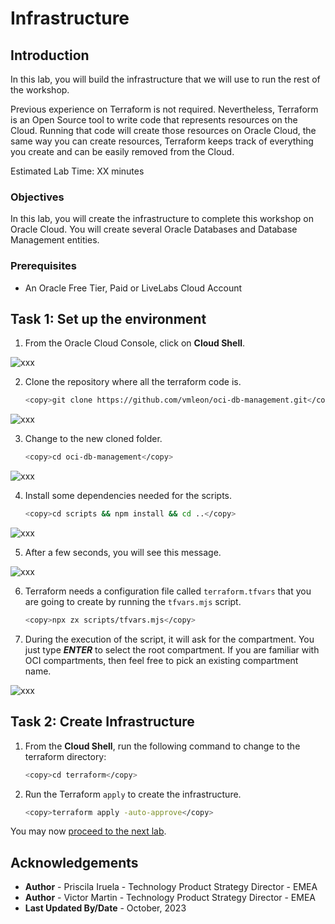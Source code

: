 # Infrastructure

## Introduction

In this lab, you will build the infrastructure that we will use to run the rest of the workshop.

Previous experience on Terraform is not required. Nevertheless, Terraform is an Open Source tool to write code that represents resources on the Cloud. Running that code will create those resources on Oracle Cloud, the same way you can create resources, Terraform keeps track of everything you create and can be easily removed from the Cloud.

Estimated Lab Time: XX minutes

### Objectives

In this lab, you will create the infrastructure to complete this workshop on Oracle Cloud. You will create several Oracle Databases and Database Management entities.

### Prerequisites

* An Oracle Free Tier, Paid or LiveLabs Cloud Account

## Task 1: Set up the environment

1. From the Oracle Cloud Console, click on **Cloud Shell**.

  ![xxx](images/xxx.png)

2. Clone the repository where all the terraform code is.

    ```bash
    <copy>git clone https://github.com/vmleon/oci-db-management.git</copy>
    ```

  ![xxx](images/xxx.png)

3. Change to the new cloned folder.

    ```bash
    <copy>cd oci-db-management</copy>
    ```

  ![xxx](images/xxx.png)

4. Install some dependencies needed for the scripts.


    ```bash
    <copy>cd scripts && npm install && cd ..</copy>
    ```

  ![xxx](images/xxx.png)

5. After a few seconds, you will see this message.

  ![xxx](images/xxx.png)

6. Terraform needs a configuration file called `terraform.tfvars` that you are going to create by running the `tfvars.mjs` script.

    ```bash
    <copy>npx zx scripts/tfvars.mjs</copy>
    ```

7. During the execution of the script, it will ask for the compartment. You just type _**ENTER**_ to select the root compartment. If you are familiar with OCI compartments, then feel free to pick an existing compartment name.

  ![xxx](images/xxx.png)

## Task 2: Create Infrastructure

1. From the **Cloud Shell**, run the following command to change to the terraform directory:

    ```bash
    <copy>cd terraform</copy>
    ```

2. Run the Terraform `apply` to create the infrastructure.

    ```bash
    <copy>terraform apply -auto-approve</copy>
    ```

You may now [proceed to the next lab](#next).

## Acknowledgements

* **Author** - Priscila Iruela - Technology Product Strategy Director - EMEA
* **Author** - Victor Martin - Technology Product Strategy Director - EMEA
* **Last Updated By/Date** - October, 2023
